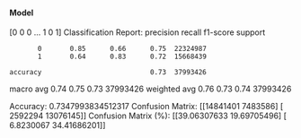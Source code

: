 #### Model
[0 0 0 ... 1 0 1]
Classification Report:
              precision    recall  f1-score   support

           0       0.85      0.66      0.75  22324987
           1       0.64      0.83      0.72  15668439

    accuracy                           0.73  37993426
   macro avg       0.74      0.75      0.73  37993426
weighted avg       0.76      0.73      0.74  37993426

Accuracy: 0.7347993834512317
Confusion Matrix:
[[14841401  7483586]
 [ 2592294 13076145]]
Confusion Matrix (%):
[[39.06307633 19.69705496]
 [ 6.8230067  34.41686201]]
